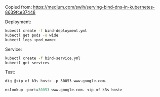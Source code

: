 

Copied from:
https://medium.com/swlh/serving-bind-dns-in-kubernetes-8639fce37448

Deployment:
```bash
kubectl create -f bind-deployment.yml
kubectl get pods -o wide
kubectl logs <pod_name>
```

Service:
```bash
kubectl create -f bind-service.yml
kubectl get services
```

Test:
```bash
dig @<ip of k3s host> -p 30053 www.google.com.
```

```ps
nslookup -port=30053 www.google.com. <ip of k3s host>
```

